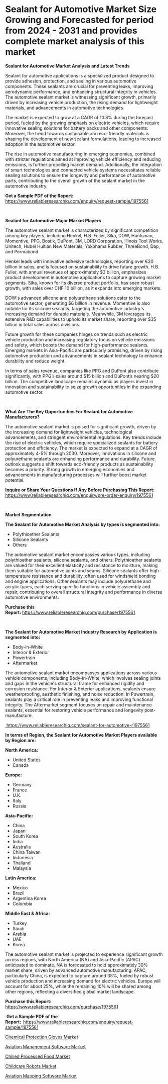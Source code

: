 <p><h1>Sealant for Automotive Market Size Growing and Forecasted for period from 2024 - 2031 and provides complete market analysis of this market</h1></p><p><strong>Sealant for Automotive Market Analysis and Latest Trends</strong></p>
<p><p>Sealant for automotive applications is a specialized product designed to provide adhesion, protection, and sealing in various automotive components. These sealants are crucial for preventing leaks, improving aerodynamic performance, and enhancing structural integrity in vehicles. The automotive sealant market is witnessing significant growth, primarily driven by increasing vehicle production, the rising demand for lightweight materials, and advancements in automotive technologies. </p><p>The market is expected to grow at a CAGR of 10.8% during the forecast period, fueled by the growing emphasis on electric vehicles, which require innovative sealing solutions for battery packs and other components. Moreover, the trend towards sustainable and eco-friendly materials is shaping the development of new sealant formulations, leading to increased adoption in the automotive sector. </p><p>The rise in automotive manufacturing in emerging economies, combined with stricter regulations aimed at improving vehicle efficiency and reducing emissions, is further propelling market demand. Additionally, the integration of smart technologies and connected vehicle systems necessitates reliable sealing solutions to ensure the longevity and performance of automotive parts, contributing to the overall growth of the sealant market in the automotive industry.</p></p>
<p><strong>Get a Sample PDF of the Report:&nbsp;</strong> <a href="https://www.reliableresearchiq.com/enquiry/request-sample/1975561?utm_campaign=1141&utm_medium=2&utm_source=Github&utm_content=ia&utm_term=14112024&utm_id=sealant-for-automotive">https://www.reliableresearchiq.com/enquiry/request-sample/1975561</a></p>
<p>&nbsp;</p>
<p><strong>Sealant for Automotive Major Market Players</strong></p>
<p><p>The automotive sealant market is characterized by significant competition among key players, including Henkel, H.B. Fuller, Sika, DOW, Huntsman, Momentive, PPG, Bostik, DuPont, 3M, LORD Corporation, Illinois Tool Works, Unitech, Hubei Huitian New Materials, Yokohama Rubber, ThreeBond, Dap, and Permabond. </p><p>Henkel leads with innovative adhesive technologies, reporting over €20 billion in sales, and is focused on sustainability to drive future growth. H.B. Fuller, with annual revenues of approximately $3 billion, emphasizes product development in automotive applications to capture growing market segments. Sika, known for its diverse product portfolio, has seen robust growth, with sales over CHF 10 billion, as it expands into emerging markets.</p><p>DOW's advanced silicone and polyurethane solutions cater to the automotive sector, generating $6 billion in revenue. Momentive is also notable for its silicone sealants, targeting the automotive industry's increasing demand for durable materials. Meanwhile, 3M leverages its extensive R&D capabilities to uphold its market share, reporting over $35 billion in total sales across divisions.</p><p>Future growth for these companies hinges on trends such as electric vehicle production and increasing regulatory focus on vehicle emissions and safety, which boosts the demand for high-performance sealants. Emerging markets in Asia-Pacific are particularly promising, driven by rising automotive production and advancements in sealant technology to enhance durability and reduce weight.</p><p>In terms of sales revenue, companies like PPG and DuPont also contribute significantly, with PPG’s sales around $15 billion and DuPont’s nearing $20 billion. The competitive landscape remains dynamic as players invest in innovation and sustainability to seize growth opportunities in the expanding automotive sector.</p></p>
<p>&nbsp;</p>
<p><strong>What Are The Key Opportunities For Sealant for Automotive Manufacturers?</strong></p>
<p><p>The automotive sealant market is poised for significant growth, driven by the increasing demand for lightweight vehicles, technological advancements, and stringent environmental regulations. Key trends include the rise of electric vehicles, which require specialized sealants for battery protection and efficiency. The market is expected to expand at a CAGR of approximately 4-5% through 2030. Moreover, innovations in silicone and polyurethane sealants are enhancing performance and durability. Future outlook suggests a shift towards eco-friendly products as sustainability becomes a priority. Strong growth in emerging economies and advancements in manufacturing processes will further boost market potential.</p></p>
<p><strong>Inquire or Share Your Questions If Any Before Purchasing This Report:</strong> <a href="https://www.reliableresearchiq.com/enquiry/pre-order-enquiry/1975561?utm_campaign=1141&utm_medium=2&utm_source=Github&utm_content=ia&utm_term=14112024&utm_id=sealant-for-automotive">https://www.reliableresearchiq.com/enquiry/pre-order-enquiry/1975561</a></p>
<p>&nbsp;</p>
<p><strong>Market Segmentation</strong></p>
<p><strong>The Sealant for Automotive Market Analysis by types is segmented into:</strong></p>
<p><ul><li>Polythioether Sealants</li><li>Silicone Sealants</li><li>Others</li></ul></p>
<p><p>The automotive sealant market encompasses various types, including polythioether sealants, silicone sealants, and others. Polythioether sealants are valued for their excellent elasticity and resistance to moisture, making them suitable for automotive joints and seams. Silicone sealants offer high-temperature resistance and durability, often used for windshield bonding and engine applications. Other sealants may include polyurethane and acrylic types, each serving specific functions in vehicle assembly and repair, contributing to overall structural integrity and performance in diverse automotive environments.</p></p>
<p><strong>Purchase this Report:&nbsp;</strong><a href="https://www.reliableresearchiq.com/purchase/1975561?utm_campaign=1141&utm_medium=2&utm_source=Github&utm_content=ia&utm_term=14112024&utm_id=sealant-for-automotive">https://www.reliableresearchiq.com/purchase/1975561</a></p>
<p>&nbsp;</p>
<p><strong>The Sealant for Automotive Market Industry Research by Application is segmented into:</strong></p>
<p><ul><li>Body-in-White</li><li>Interior & Exterior</li><li>Powertrain</li><li>Aftermarket</li></ul></p>
<p><p>The automotive sealant market encompasses applications across various vehicle components, including Body-in-White, which involves sealing joints and gaps in the vehicle's structural frame for enhanced rigidity and corrosion resistance. For Interior & Exterior applications, sealants ensure weatherproofing, aesthetic finishing, and noise reduction. In Powertrain, sealants play a critical role in preventing leaks and improving functional integrity. The Aftermarket segment focuses on repair and maintenance sealants, essential for restoring vehicle performance and longevity post-manufacture.</p></p>
<p><a href="https://www.reliableresearchiq.com/sealant-for-automotive-r1975561?utm_campaign=1141&utm_medium=2&utm_source=Github&utm_content=ia&utm_term=14112024&utm_id=sealant-for-automotive">&nbsp;https://www.reliableresearchiq.com/sealant-for-automotive-r1975561</a></p>
<p><strong>In terms of Region, the Sealant for Automotive Market Players available by Region are:</strong></p>
<p>
    <p> <strong> North America: </strong>
        <ul>
            <li>United States</li>
            <li>Canada</li>
        </ul>
        </p> 
    <p> <strong> Europe: </strong>
        <ul>
            <li>Germany</li>
            <li>France</li>
            <li>U.K.</li>
            <li>Italy</li>
            <li>Russia</li>
        </ul>
        </p> 
    <p> <strong> Asia-Pacific: </strong>
        <ul>
            <li>China</li>
            <li>Japan</li>
            <li>South Korea</li>
            <li>India</li>
            <li>Australia</li>
            <li>China Taiwan</li>
            <li>Indonesia</li>
            <li>Thailand</li>
            <li>Malaysia</li>
        </ul>
        </p> 
    <p> <strong> Latin America: </strong>
        <ul>
            <li>Mexico</li>
            <li>Brazil</li>
            <li>Argentina Korea</li>
            <li>Colombia</li>
        </ul>
        </p> 
    <p> <strong> Middle East & Africa: </strong>
        <ul>
            <li>Turkey</li>
            <li>Saudi</li>
            <li>Arabia</li>
            <li>UAE</li>
            <li>Korea</li>
        </ul>
    </p>
    </p>
<p><p>The automotive sealant market is projected to experience significant growth across regions, with North America (NA) and Asia-Pacific (APAC) anticipated to dominate. NA is forecasted to hold approximately 30% market share, driven by advanced automotive manufacturing. APAC, particularly China, is expected to capture around 35%, fueled by robust vehicle production and increasing demand for electric vehicles. Europe will account for about 25%, while the remaining 10% will be shared among other regions, reflecting a diversified global market landscape.</p></p>
<p><strong>Purchase this Report: </strong><a href="https://www.reliableresearchiq.com/purchase/1975561?utm_campaign=1141&utm_medium=2&utm_source=Github&utm_content=ia&utm_term=14112024&utm_id=sealant-for-automotive">https://www.reliableresearchiq.com/purchase/1975561</a></p>
<p>&nbsp;<strong>Get a Sample PDF of the Report:&nbsp;&nbsp;</strong><a href="https://www.reliableresearchiq.com/enquiry/request-sample/1975561?utm_campaign=1141&utm_medium=2&utm_source=Github&utm_content=ia&utm_term=14112024&utm_id=sealant-for-automotive">https://www.reliableresearchiq.com/enquiry/request-sample/1975561</a></p>
<p><strong></strong></p>
<p><p><a href="https://www.linkedin.com/pulse/global-chemical-protection-gloves-market-focus-application-yv9oc?utm_campaign=1141&utm_medium=2&utm_source=Github&utm_content=ia&utm_term=14112024&utm_id=sealant-for-automotive">Chemical Protection Gloves Market</a></p><p><a href="https://issuu.com/reportprime-2/docs/aviation-management-software-market_6d24c4ef7c4de3?utm_campaign=1141&utm_medium=2&utm_source=Github&utm_content=ia&utm_term=14112024&utm_id=sealant-for-automotive">Aviation Management Software Market</a></p><p><a href="https://www.linkedin.com/pulse/future-ready-strategic-insights-global-chilled-processed-food-px9wc?utm_campaign=1141&utm_medium=2&utm_source=Github&utm_content=ia&utm_term=14112024&utm_id=sealant-for-automotive">Chilled Processed Food Market</a></p><p><a href="https://www.linkedin.com/pulse/unlocking-growth-potential-strategic-analysis-childcare-robots-x301c?utm_campaign=1141&utm_medium=2&utm_source=Github&utm_content=ia&utm_term=14112024&utm_id=sealant-for-automotive">Childcare Robots Market</a></p><p><a href="https://issuu.com/reportprime-2/docs/aviation-mapping-software-market-si_50fc83a641e112?utm_campaign=1141&utm_medium=2&utm_source=Github&utm_content=ia&utm_term=14112024&utm_id=sealant-for-automotive">Aviation Mapping Software Market</a></p></p>